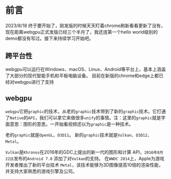 # 前言
2023/8/18
终于要开始了，刚发版的时候天天盯着chrome刷新看看更新了没有，现在距离webgpu正式发版已经三个半月了，我还连第一个hello world级别的demo都没有写过。接下来持续学习开始吧。

## 跨平台性
webgpu可以运行在Windows、macOS、Linux、Android等平台上，基本上涵盖了大部分的现代智能手机和平板电脑设备。
目前在新版的chrome和edge上都已经对webgpu进行了支持

## webgpu
`webgpu`它把`graphic`的技术，从老的`graphic`技术带到了新的`graphic`技术。它打通了`Native`的`API`，我们可以拿它来做很多`unify`的事情。注：这里的`graphic`就是字面意思：图形的意思。一开始看视频还以为`graphic`是一种技术。

老的`graphic`就是`OpenGL`、`D3D11`。
新的`graphic`技术就是`Vulkan`、`D3D12`、`Metal`。

`Vulkan`是`Khronos`在2016年的GDC上提出的新一代的图形和计算 API，`2016年8月22日`发布的`Android 7.0` 添加了对`Vulkan`的支持。
在`WWDC 2014`上，Apple为游戏开发者推出了新的平台技术 `Metal`，该技术能够为3D图像提高10倍的渲染性能，并支持大家熟悉的游戏引擎及公司。
